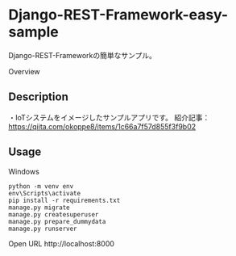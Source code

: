 # Django-REST-Framework-easy-sample
Django-REST-Frameworkの簡単なサンプル。


Overview

## Description

・IoTシステムをイメージしたサンプルアプリです。
紹介記事：https://qiita.com/okoppe8/items/1c66a7f57d855f3f9b02



## Usage

Windows 

```
python -m venv env
env\Scripts\activate
pip install -r requirements.txt
manage.py migrate
manage.py createsuperuser 
manage.py prepare_dummydata
manage.py runserver
```

Open URL http://localhost:8000
